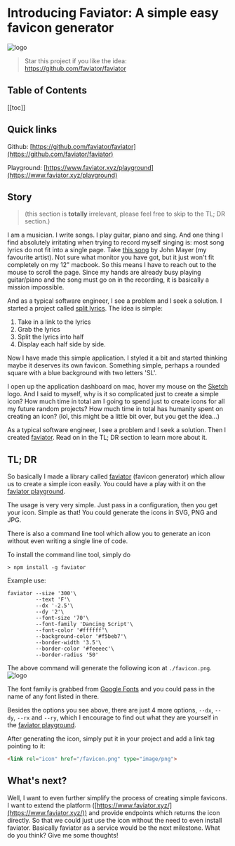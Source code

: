 # Introducing Faviator: A simple easy favicon generator
![logo](https://www.faviator.xyz/assets/logo.png)

> Star this project if you like the idea: https://github.com/faviator/faviator

## Table of Contents
[[toc]]

## Quick links

Github: [https://github.com/faviator/faviator](https://github.com/faviator/faviator)

Playground: [https://www.faviator.xyz/playground](https://www.faviator.xyz/playground)

## Story
> (this section is **totally** irrelevant, please feel free to skip to the TL; DR section.)

I am a musician. I write songs. I play guitar, piano and sing. And one thing I find absolutely irritating when trying to record myself singing is: most song lyrics do not fit into a single page. Take [this song](https://www.azlyrics.com/lyrics/johnmayer/stopthistrain.html) by John Mayer (my favourite artist). Not sure what monitor you have got, but it just won't fit completely on my 12" macbook. So this means I have to reach out to the mouse to scroll the page. Since my hands are already busy playing guitar/piano and the song must go on in the recording, it is basically a mission impossible. 

And as a typical software engineer, I see a problem and I seek a solution. I started a project called [split lyrics](https://split-lyrics.ycmjason.com/). The idea is simple:

1. Take in a link to the lyrics
2. Grab the lyrics
3. Split the lyrics into half
4. Display each half side by side. 

Now I have made this simple application. I styled it a bit and started thinking maybe it deserves its own favicon. Something simple, perhaps a rounded square with a blue background with two letters 'SL'.

I open up the application dashboard on mac, hover my mouse on the [Sketch](https://sketchapp.com/) logo. And I said to myself, why is it so complicated just to create a simple icon? How much time in total am I going to spend just to create icons for all my future random projects? How much time in total has humanity spent on creating an icon? (lol, this might be a little bit over, but you get the idea...)

As a typical software engineer, I see a problem and I seek a solution. Then I created [faviator](https://www.npmjs.com/package/faviator). Read on in the TL; DR section to learn more about it.

## TL; DR
So basically I made a library called [faviator](https://www.npmjs.com/package/faviator) (favicon generator) which allow us to create a simple icon easily. You could have a play with it on the [faviator playground](https://www.faviator.xyz/playground).

The usage is very very simple. Just pass in a configuration, then you get your icon. Simple as that! You could generate the icons in SVG, PNG and JPG.

There is also a command line tool which allow you to generate an icon without even writing a single line of code.

To install the command line tool, simply do
```
> npm install -g faviator
```

Example use:
```
faviator --size '300'\
         --text 'F'\
         --dx '-2.5'\
         --dy '2'\
         --font-size '70'\
         --font-family 'Dancing Script'\
         --font-color '#ffffff'\
         --background-color '#f5beb7'\
         --border-width '3.5'\
         --border-color '#feeeec'\
         --border-radius '50'
```

The above command will generate the following icon at `./favicon.png`.
![logo](https://www.faviator.xyz/assets/logo.png)

The font family is grabbed from [Google Fonts](https://fonts.google.com/) and you could pass in the name of any font listed in there.

Besides the options you see above, there are just 4 more options, `--dx`, `--dy`, `--rx` and `--ry`,  which I encourage to find out what they are yourself in the [faviator playground](https://www.faviator.xyz/playground).

After generating the icon, simply put it in your project and add a link tag pointing to it:

```html
<link rel="icon" href="/favicon.png" type="image/png">
```

## What's next?
Well, I want to even further simplify the process of creating simple favicons. I want to extend the platform ([https://www.faviator.xyz/](https://www.faviator.xyz/)) and provide endpoints which returns the icon directly. So that we could just use the icon without the need to even install faviator. Basically faviator as a service would be the next milestone. What do you think? Give me some thoughts!

